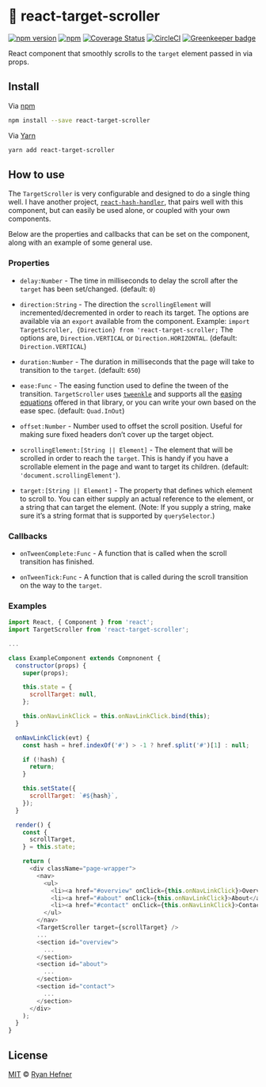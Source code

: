# 🎯 react-target-scroller

[![npm version](https://badge.fury.io/js/react-target-scroller.svg)](https://badge.fury.io/js/react-target-scroller)
[![npm](https://img.shields.io/npm/l/express.svg)](LICENSE)
[![Coverage Status](https://coveralls.io/repos/github/ryanhefner/react-target-scroller/badge.svg?branch=master)](https://coveralls.io/github/ryanhefner/react-target-scroller?branch=master)
[![CircleCI](https://circleci.com/gh/ryanhefner/react-target-scroller.svg?style=shield)](https://circleci.com/gh/ryanhefner/react-target-scroller)
[![Greenkeeper badge](https://badges.greenkeeper.io/ryanhefner/react-target-scroller.svg)](https://greenkeeper.io/)

React component that smoothly scrolls to the `target` element passed in via props.

## Install

Via [npm](https://npmjs.com/package/react-target-scroller)

```sh
npm install --save react-target-scroller
```

Via [Yarn](https://yarn.fyi/react-target-scroller)

```sh
yarn add react-target-scroller
```

## How to use

The `TargetScroller` is very configurable and designed to do a single thing well. I have another project, [`react-hash-handler`](https://github.com/ryanhefner/react-hash-handler), that pairs well with this component, but can easily be used alone, or coupled with your own components.

Below are the properties and callbacks that can be set on the component, along with an example of some general use.

### Properties

* `delay:Number` - The time in milliseconds to delay the scroll after the `target` has been set/changed. (default: `0`)

* `direction:String` - The direction the `scrollingElement` will incremented/decremented in order to reach its target. The options are available via an `export` available from the component. Example: `import TargetScroller, {Direction} from 'react-target-scroller;` The options are, `Direction.VERTICAL` or `Direction.HORIZONTAL`. (default: `Direction.VERTICAL`)

* `duration:Number` - The duration in milliseconds that the page will take to transition to the `target`. (default: `650`)

* `ease:Func` - The easing function used to define the tween of the transition. `TargetScroller` uses [`tweenkle`](https://github.com/ryanhefner/tweenkle) and supports all the [easing equations](https://github.com/ryanhefner/tweenkle#easing) offered in that library, or you can write your own based on the ease spec. (default: `Quad.InOut`)

* `offset:Number` - Number used to offset the scroll position. Useful for making sure fixed headers don’t cover up the target object.

* `scrollingElement:[String || Element]` - The element that will be scrolled in order to reach the `target`. This is handy if you have a scrollable element in the page and want to target its children. (default: `'document.scrollingElement'`).

* `target:[String || Element]` - The property that defines which element to scroll to. You can either supply an actual reference to the element, or a string that can target the element. (Note: If you supply a string, make sure it’s a string format that is supported by `querySelector`.)

### Callbacks

* `onTweenComplete:Func` - A function that is called when the scroll transition has finished.

* `onTweenTick:Func` - A function that is called during the scroll transition on the way to the `target`.

### Examples

```js
import React, { Component } from 'react';
import TargetScroller from 'react-target-scroller';

...

class ExampleComponent extends Compnonent {
  constructor(props) {
    super(props);

    this.state = {
      scrollTarget: null,
    };

    this.onNavLinkClick = this.onNavLinkClick.bind(this);
  }

  onNavLinkClick(evt) {
    const hash = href.indexOf('#') > -1 ? href.split('#')[1] : null;

    if (!hash) {
      return;
    }

    this.setState({
      scrollTarget: `#${hash}`,
    });
  }

  render() {
    const {
      scrollTarget,
    } = this.state;

    return (
      <div className="page-wrapper">
        <nav>
          <ul>
            <li><a href="#overview" onClick={this.onNavLinkClick}>Overview</a></li>
            <li><a href="#about" onClick={this.onNavLinkClick}>About</a></li>
            <li><a href="#contact" onClick={this.onNavLinkClick}>Contact</a></li>
          </ul>
        </nav>
        <TargetScroller target={scrollTarget} />
        ...
        <section id="overview">
          ...
        </section>
        <section id="about">
          ...
        </section>
        <section id="contact">
          ...
        </section>
      </div>
    );
  }
}
```

## License

[MIT](LICENSE) © [Ryan Hefner](https://www.ryanhefner.com)
